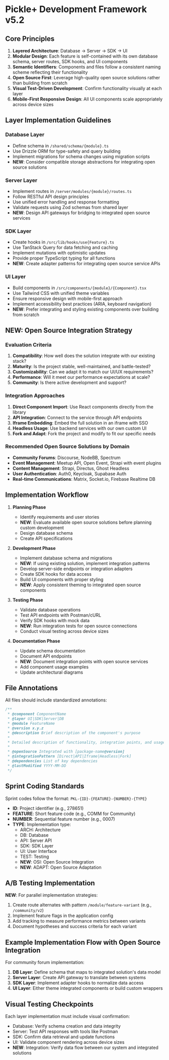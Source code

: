 # Pickle+ Development Framework v5.2

## Core Principles

1. **Layered Architecture**: Database → Server → SDK → UI
2. **Modular Design**: Each feature is self-contained with its own database schema, server routes, SDK hooks, and UI components
3. **Semantic Identifiers**: Components and files follow a consistent naming scheme reflecting their functionality
4. **Open Source First**: Leverage high-quality open source solutions rather than building from scratch
5. **Visual Test-Driven Development**: Confirm functionality visually at each layer
6. **Mobile-First Responsive Design**: All UI components scale appropriately across device sizes

## Layer Implementation Guidelines

### Database Layer
- Define schema in `/shared/schema/{module}.ts`
- Use Drizzle ORM for type-safety and query building
- Implement migrations for schema changes using migration scripts
- **NEW**: Consider compatible storage abstractions for integrating open source solutions

### Server Layer
- Implement routes in `/server/modules/{module}/routes.ts`
- Follow RESTful API design principles
- Use unified error handling and response formatting
- Validate requests using Zod schemas from shared layer
- **NEW**: Design API gateways for bridging to integrated open source services

### SDK Layer
- Create hooks in `/src/lib/hooks/use{Feature}.ts`
- Use TanStack Query for data fetching and caching
- Implement mutations with optimistic updates
- Provide proper TypeScript typing for all functions
- **NEW**: Create adapter patterns for integrating open source service APIs

### UI Layer
- Build components in `/src/components/{module}/{Component}.tsx`
- Use Tailwind CSS with unified theme variables
- Ensure responsive design with mobile-first approach
- Implement accessibility best practices (ARIA, keyboard navigation)
- **NEW**: Prefer integrating and styling existing components over building from scratch

## NEW: Open Source Integration Strategy

### Evaluation Criteria
1. **Compatibility**: How well does the solution integrate with our existing stack?
2. **Maturity**: Is the project stable, well-maintained, and battle-tested?
3. **Customizability**: Can we adapt it to match our UI/UX requirements?
4. **Performance**: Will it meet our performance expectations at scale?
5. **Community**: Is there active development and support?

### Integration Approaches
1. **Direct Component Import**: Use React components directly from the library
2. **API Integration**: Connect to the service through API endpoints
3. **Iframe Embedding**: Embed the full solution in an iframe with SSO
4. **Headless Usage**: Use backend services with our own custom UI
5. **Fork and Adapt**: Fork the project and modify to fit our specific needs

### Recommended Open Source Solutions by Domain
- **Community Forums**: Discourse, NodeBB, Spectrum
- **Event Management**: Meetup API, Open Event, Strapi with event plugins
- **Content Management**: Strapi, Directus, Ghost Headless
- **User Authentication**: Auth0, Keycloak, Supabase Auth
- **Real-time Communications**: Matrix, Socket.io, Firebase Realtime DB

## Implementation Workflow

1. **Planning Phase**
   - Identify requirements and user stories
   - **NEW**: Evaluate available open source solutions before planning custom development
   - Design database schema
   - Create API specifications

2. **Development Phase**
   - Implement database schema and migrations
   - **NEW**: If using existing solution, implement integration patterns
   - Develop server-side endpoints or integration adapters
   - Create SDK hooks for data access
   - Build UI components with proper styling
   - **NEW**: Apply consistent theming to integrated open source components

3. **Testing Phase**
   - Validate database operations
   - Test API endpoints with Postman/cURL
   - Verify SDK hooks with mock data
   - **NEW**: Run integration tests for open source connections
   - Conduct visual testing across device sizes

4. **Documentation Phase**
   - Update schema documentation
   - Document API endpoints
   - **NEW**: Document integration points with open source services
   - Add component usage examples
   - Update architectural diagrams

## File Annotations

All files should include standardized annotations:

```typescript
/**
 * @component ComponentName
 * @layer UI|SDK|Server|DB
 * @module FeatureName
 * @version x.y.z
 * @description Brief description of the component's purpose
 * 
 * Detailed description of functionality, integration points, and usage notes.
 * 
 * @openSource Integrated with [package-name@version] 
 * @integrationPattern [Direct|API|Iframe|Headless|Fork]
 * @dependencies List of key dependencies
 * @lastModified YYYY-MM-DD
 */
```

## Sprint Coding Standards

Sprint codes follow the format: `PKL-{ID}-{FEATURE}-{NUMBER}-{TYPE}`

- **ID**: Project identifier (e.g., 278651)
- **FEATURE**: Short feature code (e.g., COMM for Community)
- **NUMBER**: Sequential feature number (e.g., 0007)
- **TYPE**: Implementation type:
  - ARCH: Architecture
  - DB: Database
  - API: Server API
  - SDK: SDK Layer 
  - UI: User Interface
  - TEST: Testing
  - **NEW**: OSI: Open Source Integration
  - **NEW**: ADAPT: Open Source Adaptation

## A/B Testing Implementation

**NEW**: For parallel implementation strategies:

1. Create route alternates with pattern `/module/feature-variant` (e.g., `/community/v2`)
2. Implement feature flags in the application config
3. Add tracking to measure performance metrics between variants
4. Document hypotheses and success criteria for each variant

## Example Implementation Flow with Open Source Integration

For community forum implementation:

1. **DB Layer**: Define schema that maps to integrated solution's data model
2. **Server Layer**: Create API gateway to translate between systems
3. **SDK Layer**: Implement adapter hooks to normalize data access
4. **UI Layer**: Either theme integrated components or build custom wrappers

## Visual Testing Checkpoints

Each layer implementation must include visual confirmation:
- Database: Verify schema creation and data integrity
- Server: Test API responses with tools like Postman
- SDK: Confirm data retrieval and update functions
- UI: Validate component rendering across device sizes
- **NEW**: Integration: Verify data flow between our system and integrated solutions